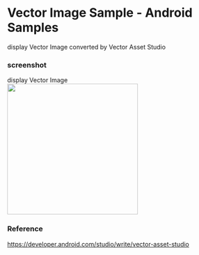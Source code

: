 Vector Image Sample  - Android Samples
===============

display Vector Image converted by Vector Asset Studio <br/>

### screenshot <br/>
display Vector Image <br/>
<image src="https://raw.githubusercontent.com/ohwada/Android_Samples/master/VectorImageSample/screenshot/screenshot_vector_image_main.png" width="300" /><br/>

### Reference <br/>
https://developer.android.com/studio/write/vector-asset-studio
